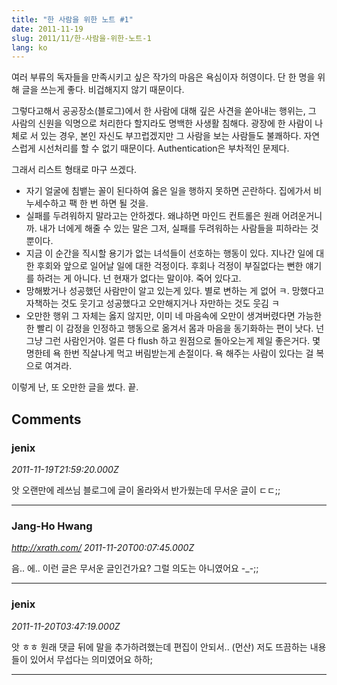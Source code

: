 ```yaml
---
title: "한 사람을 위한 노트 #1"
date: 2011-11-19
slug: 2011/11/한-사람을-위한-노트-1
lang: ko
---
```


여러 부류의 독자들을 만족시키고 싶은 작가의 마음은 욕심이자 허영이다. 단 한 명을 위해 글을 쓰는게 좋다. 비겁해지지 않기 때문이다.

그렇다고해서 공공장소(블로그)에서 한 사람에 대해 깊은 사견을 쏟아내는 행위는, 그 사람의 신원을 익명으로 처리한다 할지라도 명백한 사생활 침해다. 광장에 한 사람이 나체로 서 있는 경우, 본인 자신도 부끄럽겠지만 그 사람을 보는 사람들도 불쾌하다. 자연스럽게 시선처리를 할 수 없기 때문이다. Authentication은 부차적인 문제다.

그래서 리스트 형태로 마구 쓰겠다.

* 자기 얼굴에 침뱉는 꼴이 된다하여 옳은 일을 행하지 못하면 곤란하다. 집에가서 비누세수하고 팩 한 번 하면 될 것을.
* 실패를 두려워하지 말라고는 안하겠다. 왜냐하면 마인드 컨트롤은 원래 어려운거니까. 내가 너에게 해줄 수 있는 말은 그저, 실패를 두려워하는 사람들을 피하라는 것 뿐이다.
* 지금 이 순간을 직시할 용기가 없는 녀석들이 선호하는 행동이 있다. 지나간 일에 대한 후회와 앞으로 일어날 일에 대한 걱정이다. 후회나 걱정이 부질없다는 뻔한 얘기를 하려는 게 아니다. 넌 현재가 없다는 말이야. 죽어 있다고.
* 망해봤거나 성공했던 사람만이 알고 있는게 있다. 별로 변하는 게 없어 ㅋ. 망했다고 자책하는 것도 웃기고 성공했다고 오만해지거나 자만하는 것도 웃김 ㅋ
* 오만한 행위 그 자체는 옳지 않지만, 이미 네 마음속에 오만이 생겨버렸다면 가능한한 빨리 이 감정을 인정하고 행동으로 옮겨서 몸과 마음을 동기화하는 편이 낫다. 넌 그냥 그런 사람인거야. 얼른 다 flush 하고 원점으로 돌아오는게 제일 좋은거다. 몇명한테 욕 한번 직살나게 먹고 버림받는게 손절이다. 욕 해주는 사람이 있다는 걸 복으로 여겨라.

이렇게 난, 또 오만한 글을 썼다. 끝.

## Comments

### jenix
*2011-11-19T21:59:20.000Z*

앗 오랜만에 레쓰님 블로그에 글이 올라와서 반가웠는데 무서운 글이 ㄷㄷ;;

---

### Jang-Ho Hwang
*http://xrath.com/*
*2011-11-20T00:07:45.000Z*

음.. 에.. 이런 글은 무서운 글인건가요? 그럴 의도는 아니였어요 -_-;;

---

### jenix
*2011-11-20T03:47:19.000Z*

앗 ㅎㅎ 원래 댓글 뒤에 말을 추가하려했는데 편집이 안되서.. (먼산)
저도 뜨끔하는 내용들이 있어서 무섭다는 의미였어요 하하;

---

